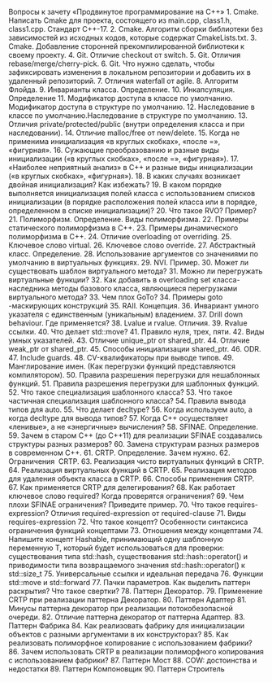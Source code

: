 Вопросы к зачету «Продвинутое программирование на С++»
	1.	Cmake. Написать Cmake для проекта, состоящего из main.cpp, class1.h, class1.cpp. Стандарт С++-17.
	2.	Cmake. Алгоритм сборки библиотеки без зависимостей из исходных кодов, которые содержат CmakeLists.txt.
	3.	Cmake. Добавление сторонней прекомпилированной библиотеки к своему проекту.
	4.	Git. Отличие checkout от switch.
	5.	Git. Отличия rebase/merge/cherry-pick.
	6.	Git. Что нужно сделать, чтобы зафиксировать изменения в локальном репозитории и добавить их в удаленный репозиторий.
	7.	Отличия waterfall от agile.
	8.	Алгоритм Флойда.
	9.	Инварианты класса. Определение.
	10.	Инкапсуляция. Определение
	11.	Модификатор доступа в классе по умолчанию. Модификатор доступа в структуре по умолчанию.
	12.	Наследование в классе по умолчанию.Наследование в структуре по умолчанию.
	13.	Отличия private/protected/public (внутри определения класса и при наследовании).
	14.	Отличие malloc/free от new/delete.
	15.	Когда не применима инициализация «в круглых скобках», «после =», «фигурная».
	16.	Сужающие преобразованию и разные виды инициализации («в круглых скобках», «после =», «фигурная»).
	17.	«Наиболее неприятный анализ» в С++ и разные виды инициализации («в круглых скобках», «фигурная»).
	18.	В каких случаях возникает двойная инициализация? Как избежать?
	19.	В каком порядке выполняется инициализация полей класса с использованием списков инициализации (в порядке расположения полей класса или в порядке, определенном в списке инициализации)? 
	20.	Что такое RVO? Пример?
	21.	Полиморфизм. Определение. Виды полиморфизма.
	22.	Примеры статического полиморфизма в С++.
	23.	Примеры динамического полиморфизма в С++.
	24.	Отличие overloading от overriding.
	25.	Ключевое слово virtual.
	26.	Ключевое слово override.
	27.	Абстрактный класс. Определение.
	28.	Использование аргументов со значениями по умолчанию в виртуальных функциях.
	29.	NVI. Пример.
	30.	Может ли существовать шаблон виртуального метода?
	31.	Можно ли перегружать виртуальные функции?
	32.	Как добавить в overloading set класса-наследника методы базового класса, являющиеся перегрузками виртуального метода?
	33.	Чем плох GoTo?
	34.	Примеры goto -маскирующих конструкций
	35.	RAII. Концепция.
	36.	Инвариант умного указателя с единственным (уникальным) владением.
	37.	Drill down behaviour. Где применяется?
	38.	Lvalue и rvalue. Отличия.
	39.	Rvalue ссылки.
	40.	Что делает std::move?
	41.	Правило нуля, трех, пяти.
	42.	Виды умных указателей.
	43.	Отличиe unique_ptr от shared_ptr.
	44.	Отличие weak_ptr от shared_ptr.
	45.	Способы инициализации shared_ptr.
	46.	ODR.
	47.	Include guards.
	48.	CV-квалификаторы при выводе типов.
	49.	Манглирование имен. (Как перегрузки функций представляются компилятором).
	50.	Правила разрешения перегрузки для нешаблонных функций.
	51.	Правила разрешения перегрузки для шаблонных функций.
	52.	Что такое специализация шаблонного класса?
	53.	Что такое частичная специализация шаблонного класса?
	54.	Правила вывода типов для auto.
	55.	Что делает decltype?
	56.	Когда используем auto, а когда decltype для вывода типов?
	57.	Когда С++ осуществляет «ленивые», а не «энергичные» вычисления?
	58.	SFINAE. Определение.
	59.	Зачем в старом С++ (до С++11) для реализации SFINAE создавались структуры разных размеров?
	60.	Замена структурам разных размеров в современном С++.
	61.	CRTP. Определение. Зачем нужно.
	62.	Ограничения  CRTP.
	63.	Реализация чисто виртуальных функций в CRTP.
	64.	Реализация виртуальных функций в CRTP.
	65.	Реализация методов для удаления объекта класса в CRTP.
	66.	Способы применения CRTP.
	67.	Как применяется CRTP для делегирования?
	68.	Как работает ключевое слово required? Когда проверятся ограничения?
	69.	Чем плохи SFINAE ограничения? Приведите пример.
	70.	Что такое requires-expression? Отличия required-expression от required-clause
	71.	Виды requires-expression
	72.	Что такое концепт? Особенности синтаксиса ограничения функций концептами
	73.	Отношения между концептами
	74.	Напишите концепт Hashable, принимающий одну шаблонную переменную T, который будет использоваться для проверки: существования типа std::hash<T>, существования std::hash<T>::operator() и приводимости типа возвращаемого значения std::hash<T>::operator() к std::size_t
	75.	Универсальные ссылки и идеальная передача
	76.	Функции std::move и std::forward
	77.	Пачки параметров. Как выделить паттерн раскрытия? Что такое свертки?
	78.	Паттерн Декоратор.
	79.	Применение CRTP при реализации паттерна Декоратор.
	80.	Паттерн Адаптер
	81.	Минусы паттерна декоратор при реализации потокобезопасной очереди.
	82.	Отличие паттерна декоратор от паттерна Адаптер.
	83.	Паттерн Фабрика
	84.	Как реализовать фабрику для инициализации объектов с разными аргументами в их конструкторах?
	85.	Как реализовать полиморфное копирование с использованием фабрики?
	86.	Зачем использовать CRTP в реализации полиморфного копирования с использованием фабрики?
	87.	Паттерн Мост
	88.	COW: достоинства и недостатки
	89.	Паттерн Компоновщик
	90.	Паттерн Строитель
